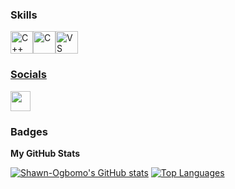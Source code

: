 ### Skills  

<p align="left"> <a href="https://docs.microsoft.com/en-us/cpp/?view=msvc-170" target="_blank" rel="noreferrer"><img src="https://raw.githubusercontent.com/danielcranney/readme-generator/main/public/icons/skills/cplusplus-colored.svg" width="36" height="36" alt="C++" /></a><a href="https://docs.microsoft.com/en-us/cpp/?view=msvc-170" target="_blank" rel="noreferrer"><img src="https://raw.githubusercontent.com/danielcranney/readme-generator/main/public/icons/skills/c-colored.svg" width="36" height="36" alt="C" /></a><a href="https://code.visualstudio.com/" target="_blank" rel="noreferrer"><img src="https://raw.githubusercontent.com/danielcranney/readme-generator/main/public/icons/skills/visualstudiocode.svg" width="36" height="36" alt="VS Code" /></a><a href="https://www.oracle.com/uk/index.html" target="_blank" rel="noreferrer"> </p> 

### Socials  <p align="left"><a href="https://www.linkedin.com/in/shawn-ogbomo-66183b260/" target="_blank" rel="noreferrer"> <picture> <source media="(prefers-color-scheme: dark)" srcset="https://raw.githubusercontent.com/danielcranney/readme-generator/main/public/icons/socials/linkedin-dark.svg" /> <source media="(prefers-color-scheme: light)" srcset="https://raw.githubusercontent.com/danielcranney/readme-generator/main/public/icons/socials/linkedin.svg" /> <img src="https://raw.githubusercontent.com/danielcranney/readme-generator/main/public/icons/socials/linkedin.svg" width="32" height="32" /> </picture> </a></p>

### Badges

<b>My GitHub Stats</b>

<a href="http://www.github.com/Shawn-Ogbomo"><img src="https://github-readme-stats.vercel.app/api?username=Shawn-Ogbomo&show_icons=true&hide=&count_private=true&title_color=64748b&text_color=64748b&icon_color=64748b&bg_color=22272e&hide_border=true&show_icons=true" alt="Shawn-Ogbomo's GitHub stats" /></a>
<a href="https://github.com/Shawn-Ogbomo" align="left"><img src="https://github-readme-stats.vercel.app/api/top-langs/?username=Shawn-Ogbomo&langs_count=10&title_color=64748b&text_color=64748b&icon_color=64748b&bg_color=22272e&hide_border=true&locale=en&custom_title=Top%20%Languages" alt="Top Languages" /></a>
